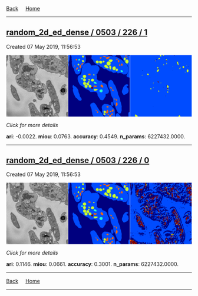 
[Back](..)&nbsp;&nbsp;&nbsp;&nbsp;&nbsp;[Home](https://leapmanlab.github.io/snapshots)

---

<div class="summary"><a href="1"><h2>random_2d_ed_dense / 0503 / 226 / 1</h2></a><p>Created 07 May 2019, 11:56:53
</p><a href="1"><img src="1/media/summary.png" align="center"></a><p>
<i>Click for more details</i>
</p></div>

**ari**: -0.0022. **miou**: 0.0763. **accuracy**: 0.4549. **n_params**: 6227432.0000. 

---

<div class="summary"><a href="0"><h2>random_2d_ed_dense / 0503 / 226 / 0</h2></a><p>Created 07 May 2019, 11:56:53
</p><a href="0"><img src="0/media/summary.png" align="center"></a><p>
<i>Click for more details</i>
</p></div>

**ari**: 0.1146. **miou**: 0.0661. **accuracy**: 0.3001. **n_params**: 6227432.0000. 

---

[Back](..)&nbsp;&nbsp;&nbsp;&nbsp;&nbsp;[Home](https://leapmanlab.github.io/snapshots)

---
